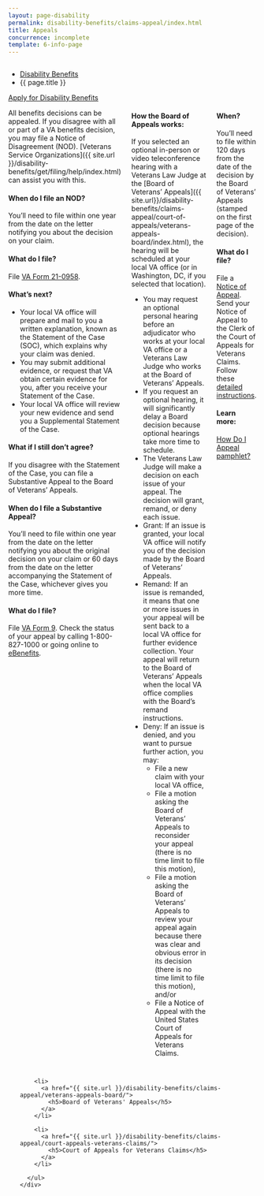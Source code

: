 ```yaml
---
layout: page-disability
permalink: disability-benefits/claims-appeal/index.html
title: Appeals
concurrence: incomplete
template: 6-info-page
---
```


<div class="splash" markdown="0">
<div class="row" markdown="0">
<div class="small-12 columns" markdown="0">

<ul class="breadcrumbs" role="menubar" aria-label="Primary">
<li class="parent"><a href="{{ site.url }}/disability-benefits/">Disability Benefits</a></li>
<li class="active">{{ page.title }}</li>
</ul>

</div>
</div>
</div>

<div class="main" role="main" markdown="0">

<div class="action-bar">
  <div class="row">
    <div class="small-12 columns">
      <a class="usa-button-primary" href="{{ site.url}}/disability-benefits/get/">Apply for Disability Benefits</a>
    </div>
  </div>  
</div>

<div class="section one" markdown="0">
<div class="primary" markdown="0">
<div class="row" markdown="0">
<div class="small-12 columns">

<div markdown="1">

All benefits decisions can be appealed. If you disagree with all or part of a VA benefits decision, you may file a Notice of Disagreement (NOD). [Veterans Service Organizations]({{ site.url }}/disability-benefits/get/filing/help/index.html) can assist you with this.

#### When do I file an NOD?

You’ll need to file within one year from the date on the letter notifying you about the decision on your claim.

#### What do I file?  

File [VA Form 21-0958](http://www.vba.va.gov/pubs/forms/VBA-21-0958-ARE.pdf).

#### What’s next?  

- Your local VA office will prepare and mail to you a written explanation, known as the Statement of the Case (SOC), which explains why your claim was denied.
- You may submit additional evidence, or request that VA obtain certain evidence for you, after you receive your Statement of the Case.
- Your local VA office will review your new evidence and send you a Supplemental Statement of the Case.

#### What if I still don’t agree?

If you disagree with the Statement of the Case, you can file a Substantive Appeal to the Board of Veterans’ Appeals.

#### When do I file a Substantive Appeal?

You’ll need to file within one year from the date on the letter notifying you about the original decision on your claim or 60 days from the date on the letter accompanying the Statement of the Case, whichever gives you more time.

#### What do I file?

File [VA Form 9](http://www.va.gov/vaforms/va/pdf/VA9.pdf). Check the status of your appeal by calling 1-800-827-1000 or going online to [eBenefits](https://www.ebenefits.va.gov).

</div>

<div class="call-out" markdown="1">

#### How the Board of Appeals works:

If you selected an optional in-person or video teleconference hearing with a Veterans Law Judge at the [Board of Veterans’ Appeals]({{ site.url}}/disability-benefits/claims-appeal/court-of-appeals/veterans-appeals-board/index.html), the hearing will be scheduled at your local VA office (or in Washington, DC, if you selected that location).

- You may request an optional personal hearing before an adjudicator who works at your local VA office or a Veterans Law Judge who works at the Board of Veterans’ Appeals.  
- If you request an optional hearing, it will significantly delay a Board decision because optional hearings take more time to schedule.  
- The Veterans Law Judge will make a decision on each issue of your appeal. The decision will grant, remand, or deny each issue.
- Grant: If an issue is granted, your local VA office will notify you of the decision made by the Board of Veterans’ Appeals.
- Remand: If an issue is remanded, it means that one or more issues in your appeal will be sent back to a local VA office for further evidence collection. Your appeal will return to the Board of Veterans’ Appeals when the local VA office complies with the Board’s remand instructions.
- Deny: If an issue is denied, and you want to pursue further action, you may:
  - File a new claim with your local VA office,
  - File a motion asking the Board of Veterans’ Appeals to reconsider your appeal (there is no time limit to file this motion),
  - File a motion asking the Board of Veterans’ Appeals to review your appeal again because there was clear and obvious error in its decision (there is no time limit to file this motion), and/or
  - File a Notice of Appeal with the United States Court of Appeals for Veterans Claims.

</div>

<div markdown="1">

#### When?

You’ll need to file within 120 days from the date of the decision by the Board of Veterans’ Appeals (stamped on the first page of the decision).

#### What do I file?

File a [Notice of Appeal](http://www.uscourts.cavc.gov/forms_fees.php). Send your Notice of Appeal to the Clerk of the Court of Appeals for Veterans Claims. Follow these [detailed instructions](http://www.uscourts.cavc.gov/appeal.php).

#### Learn more:

[How Do I Appeal pamphlet?](http://www.bva.va.gov/docs/Pamphlets/How-Do-I-Appeal-Booklet--508Compliance.pdf)

</div>
</div>
</div>
</div>
<div class="navigation">
  <div class="row">
    <div class="small-12 columns">
      <ul class="small-block-grid-1 medium-block-grid-3 cards small">

        <li>
          <a href="{{ site.url }}/disability-benefits/claims-appeal/veterans-appeals-board/">
            <h5>Board of Veterans' Appeals</h5>
          </a>
        </li>

        <li>
          <a href="{{ site.url }}/disability-benefits/claims-appeal/court-appeals-veterans-claims/">
            <h5>Court of Appeals for Veterans Claims</h5>
          </a>
        </li>

      </ul>
    </div>
  </div>
</div>
